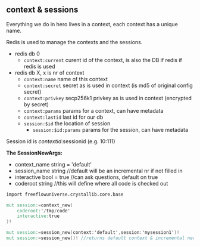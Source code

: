 ## context & sessions

Everything we do in hero lives in a context, each context has a unique name.

Redis is used to manage the contexts and the sessions.

- redis db 0
    - `context:current` curent id of the context, is also the DB if redis if redis is used
- redis db X, x is nr of context
    - `context:name` name of this context
    - `context:secret` secret as is used in context (is md5 of original config secret)
    - `context:privkey` secp256k1 privkey as is used in context (encrypted by secret)
    - `context:params` params for a context, can have metadata
    - `context:lastid` last id for our db
    - `session:$id` the location of session
        - `session:$id:params` params for the session, can have metadata

Session id is $contextid:$sessionid  (e.g. 10:111)

**The SessionNewArgs:**

- context_name        string = 'default'
- session_name        string        //default will be an incremental nr if not filled in
- interactive         bool = true   //can ask questions, default on true
- coderoot            string        //this will define where all code is checked out

```v
import freeflowuniverse.crystallib.core.base

mut session:=context_new(
    coderoot:'/tmp/code'
    interactive:true
)!

mut session:=session_new(context:'default',session:'mysession1')!
mut session:=session_new()! //returns default context & incremental new session

```


